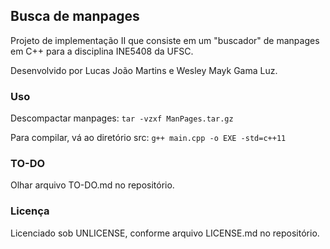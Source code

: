 ## Busca de manpages ##

Projeto de implementação II que consiste em um "buscador" de manpages em C++ para a disciplina INE5408 da UFSC.

Desenvolvido por Lucas João Martins e Wesley Mayk Gama Luz.

### Uso ###
Descompactar manpages:
```tar -vzxf ManPages.tar.gz```

Para compilar, vá ao diretório src:
```g++ main.cpp -o EXE -std=c++11```

### TO-DO ###

Olhar arquivo TO-DO.md no repositório.

### Licença ###

Licenciado sob UNLICENSE, conforme arquivo LICENSE.md no repositório.
